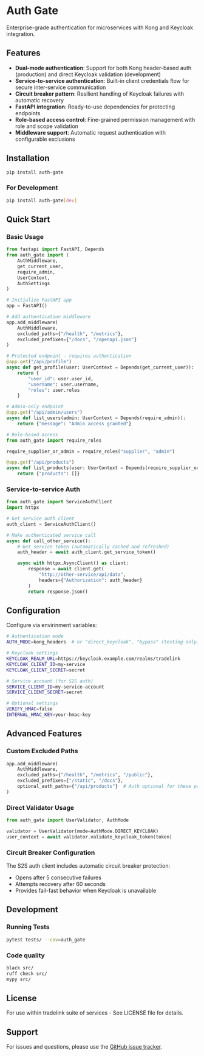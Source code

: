 # Auth Gate

Enterprise-grade authentication for microservices with Kong and Keycloak integration.

## Features

-   **Dual-mode authentication**: Support for both Kong header-based auth (production) and direct Keycloak validation (development)
-   **Service-to-service authentication**: Built-in client credentials flow for secure inter-service communication
-   **Circuit breaker pattern**: Resilient handling of Keycloak failures with automatic recovery
-   **FastAPI integration**: Ready-to-use dependencies for protecting endpoints
-   **Role-based access control**: Fine-grained permission management with role and scope validation
-   **Middleware support**: Automatic request authentication with configurable exclusions

## Installation

```bash
pip install auth-gate

```

### For Development

```bash
pip install auth-gate[dev]

```

## Quick Start

### Basic Usage

```py
from fastapi import FastAPI, Depends
from auth_gate import (
    AuthMiddleware,
    get_current_user,
    require_admin,
    UserContext,
    AuthSettings
)

# Initialize FastAPI app
app = FastAPI()

# Add authentication middleware
app.add_middleware(
    AuthMiddleware,
    excluded_paths={"/health", "/metrics"},
    excluded_prefixes={"/docs", "/openapi.json"}
)

# Protected endpoint - requires authentication
@app.get("/api/profile")
async def get_profile(user: UserContext = Depends(get_current_user)):
    return {
        "user_id": user.user_id,
        "username": user.username,
        "roles": user.roles
    }

# Admin-only endpoint
@app.get("/api/admin/users")
async def list_users(admin: UserContext = Depends(require_admin)):
    return {"message": "Admin access granted"}

# Role-based access
from auth_gate import require_roles

require_supplier_or_admin = require_roles("supplier", "admin")

@app.get("/api/products")
async def list_products(user: UserContext = Depends(require_supplier_or_admin)):
    return {"products": []}
```

### Service-to-service Auth

```py
from auth_gate import ServiceAuthClient
import httpx

# Get service auth client
auth_client = ServiceAuthClient()

# Make authenticated service call
async def call_other_service():
    # Get service token (automatically cached and refreshed)
    auth_header = await auth_client.get_service_token()

    async with httpx.AsyncClient() as client:
        response = await client.get(
            "http://other-service/api/data",
            headers={"Authorization": auth_header}
        )
        return response.json()
```

## Configuration

Configure via envirinment variables:

```bash
# Authentication mode
AUTH_MODE=kong_headers  # or "direct_keycloak", "bypass" (testing only)

# Keycloak settings
KEYCLOAK_REALM_URL=https://keycloak.example.com/realms/tradelink
KEYCLOAK_CLIENT_ID=my-service
KEYCLOAK_CLIENT_SECRET=secret

# Service account (for S2S auth)
SERVICE_CLIENT_ID=my-service-account
SERVICE_CLIENT_SECRET=secret

# Optional settings
VERIFY_HMAC=false
INTERNAL_HMAC_KEY=your-hmac-key
```

## Advanced Features

### Custom Excluded Paths

```py
app.add_middleware(
    AuthMiddleware,
    excluded_paths={"/health", "/metrics", "/public"},
    excluded_prefixes={"/static", "/docs"},
    optional_auth_paths={"/api/products"}  # Auth optional for these paths
)
```

### Direct Validator Usage

```py
from auth_gate import UserValidator, AuthMode

validator = UserValidator(mode=AuthMode.DIRECT_KEYCLOAK)
user_context = await validator.validate_keycloak_token(token)
```

### Circuit Breaker Configuration

The S2S auth client includes automatic circuit breaker protection:

-   Opens after 5 consecutive failures
-   Attempts recovery after 60 seconds
-   Provides fail-fast behavior when Keycloak is unavailable

## Development

### Running Tests

```bash
pytest tests/ --cov=auth_gate
```

### Code quality

```bash
black src/
ruff check src/
mypy src/
```

## License

For use within tradelink suite of services - See LICENSE file for details.

## Support

For issues and questions, please use the [GitHub issue tracker](https://github.com/tradelink-org/auth-gate/issues).
